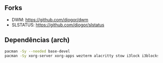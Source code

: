 ## Forks
 - DWM: https://github.com/diogor/dwm
 - SLSTATUS: https://github.com/diogor/slstatus

## Dependências (arch)
```bash
pacman -Sy --needed base-devel
pacman -Sy xorg-server xorg-apps wezterm alacritty stow i3lock i3blocks lxsession picom dunst volumeicon nitrogen thunar rofi blueman nerd-fonts ttf-font-awesome acpi pacman-contrib network-manager-applet ttf-hack xss-lock
```
